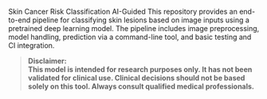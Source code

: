 Skin Cancer Risk Classification AI-Guided
This repository provides an end-to-end pipeline for classifying skin lesions based on image inputs using a pretrained deep learning model. The pipeline includes image preprocessing, model handling, prediction via a command-line tool, and basic testing and CI integration.

> **Disclaimer:**  
> **This model is intended for research purposes only. It has not been validated for clinical use. Clinical decisions should not be based solely on this tool. Always consult qualified medical professionals.**




